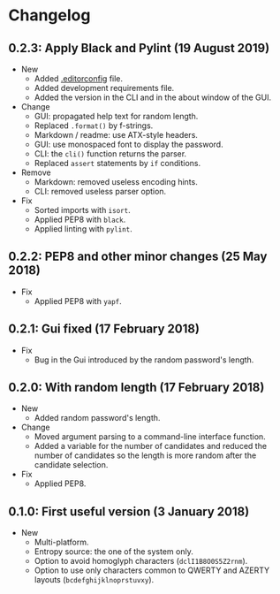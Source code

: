 # Changelog

## 0.2.3: Apply Black and Pylint (19 August 2019)

-   New
    -   Added [.editorconfig](https://editorconfig.org/) file.
    -   Added development requirements file.
    -   Added the version in the CLI and in the about window of the GUI.
-   Change
    -   GUI: propagated help text for random length.
    -   Replaced `.format()` by f-strings.
    -   Markdown / readme: use ATX-style headers.
    -   GUI: use monospaced font to display the password.
    -   CLI: the `cli()` function returns the parser.
    -   Replaced `assert` statements by `if` conditions.
-   Remove
    -   Markdown: removed useless encoding hints.
    -   CLI: removed useless parser option.
-   Fix
    -   Sorted imports with `isort`.
    -   Applied PEP8 with `black`.
    -   Applied linting with `pylint`.

## 0.2.2: PEP8 and other minor changes (25 May 2018)

-   Fix
    -   Applied PEP8 with `yapf`.

## 0.2.1: Gui fixed (17 February 2018)

-   Fix
    -   Bug in the Gui introduced by the random password's length.

## 0.2.0: With random length (17 February 2018)

-   New
    -   Added random password's length.
-   Change
    -   Moved argument parsing to a command-line interface function.
    -   Added a variable for the number of candidates and reduced the number of
        candidates so the length is more random after the candidate selection.
-   Fix
    -   Applied PEP8.

## 0.1.0: First useful version (3 January 2018)

-   New
    -   Multi-platform.
    -   Entropy source: the one of the system only.
    -   Option to avoid homoglyph characters (`dclI1B8O0S5Z2rnm`).
    -   Option to use only characters common to QWERTY and AZERTY layouts
        (`bcdefghijklnoprstuvxy`).
